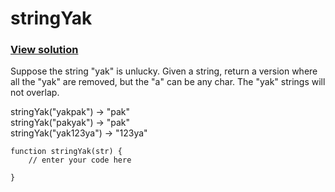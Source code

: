# stringYak
### [View solution](solution/)  
Suppose the string "yak" is unlucky. Given a string, return a version where all the "yak" are removed, but the "a" can be any char. The "yak" strings will not overlap.  

stringYak("yakpak") → "pak"  
stringYak("pakyak") → "pak"  
stringYak("yak123ya") → "123ya"  

```
function stringYak(str) {
    // enter your code here

}
```
